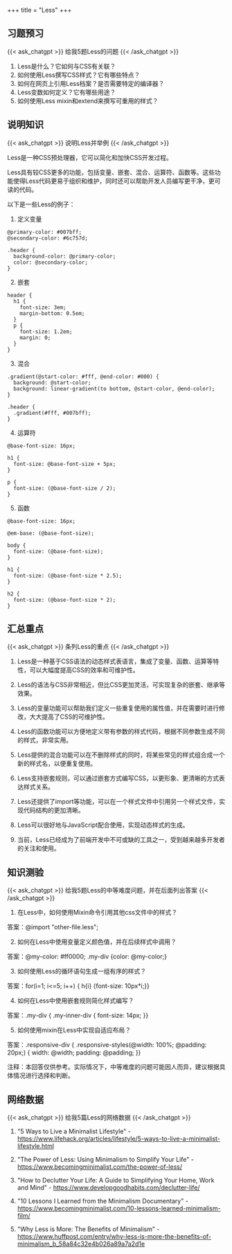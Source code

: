 +++
title = "Less"
+++
## 习题预习
{{< ask_chatgpt >}}
给我5题Less的问题
{{< /ask_chatgpt >}}



1. Less是什么？它如何与CSS有关联？
2. 如何使用Less撰写CSS样式？它有哪些特点？
3. 如何在网页上引用Less档案？是否需要特定的编译器？
4. Less变数如何定义？它有哪些用途？
5. 如何使用Less mixin和extend来撰写可重用的样式？   

## 说明知识
{{< ask_chatgpt >}}
说明Less并举例
{{< /ask_chatgpt >}}



Less是一种CSS预处理器，它可以简化和加快CSS开发过程。

Less具有较CSS更多的功能，包括变量、嵌套、混合、运算符、函数等。这些功能使得Less代码更易于组织和维护，同时还可以帮助开发人员编写更干净，更可读的代码。

以下是一些Less的例子：

1. 定义变量

```
@primary-color: #007bff;
@secondary-color: #6c757d;

.header {
  background-color: @primary-color;
  color: @secondary-color;
}
```

2. 嵌套

```
header {
  h1 {
    font-size: 3em;
    margin-bottom: 0.5em;
  }
  p {
    font-size: 1.2em;
    margin: 0;
  }
}
```

3. 混合

```
.gradient(@start-color: #fff, @end-color: #000) {
  background: @start-color;
  background: linear-gradient(to bottom, @start-color, @end-color);
}

.header {
  .gradient(#fff, #007bff);
}
```

4. 运算符

```
@base-font-size: 16px;

h1 {
  font-size: @base-font-size + 5px;
}

p {
  font-size: (@base-font-size / 2);
}
```

5. 函数

```
@base-font-size: 16px;

@em-base: (@base-font-size);

body {
  font-size: (@base-font-size);
}

h1 {
  font-size: (@base-font-size * 2.5);
}

h2 {
  font-size: (@base-font-size * 2);
}
```   

## 汇总重点
{{< ask_chatgpt >}}
条列Less的重点
{{< /ask_chatgpt >}}



1. Less是一种基于CSS语法的动态样式表语言，集成了变量、函数、运算等特性，可以大幅度提高CSS的效率和可维护性。

2. Less的语法与CSS非常相近，但比CSS更加灵活，可实现复杂的嵌套、继承等效果。

3. Less的变量功能可以帮助我们定义一些重复使用的属性值，并在需要时进行修改，大大提高了CSS的可维护性。

4. Less的函数功能可以方便地定义带有参数的样式代码，根据不同参数生成不同的样式，非常实用。

5. Less提供的混合功能可以在不删除样式的同时，将某些常见的样式组合成一个新的样式名，以便重复使用。

6. Less支持嵌套规则，可以通过嵌套方式编写CSS，以更形象、更清晰的方式表达样式关系。

7. Less还提供了import等功能，可以在一个样式文件中引用另一个样式文件，实现代码结构的更加清晰。

8. Less可以很好地与JavaScript配合使用，实现动态样式的生成。

9. 当前，Less已经成为了前端开发中不可或缺的工具之一，受到越来越多开发者的关注和使用。   

## 知识测验
{{< ask_chatgpt >}}
给我5题Less的中等难度问题，并在后面列出答案
{{< /ask_chatgpt >}}



1. 在Less中，如何使用Mixin命令引用其他css文件中的样式？

答案：@import "other-file.less";

2. 如何在Less中使用变量定义颜色值，并在后续样式中调用？

答案：@my-color: #ff0000;  .my-div {color: @my-color;}

3. 如何使用Less的循环语句生成一组有序的样式？

答案：for(i=1; i<=5; i++) {  h{i} {font-size: 10px*i;}}

4. 如何在Less中使用嵌套规则简化样式编写？

答案：.my-div {  .my-inner-div {    font-size: 14px;  }}

5. 如何使用mixin在Less中实现自适应布局？

答案：.responsive-div {  .responsive-styles(@width: 100%; @padding: 20px;) {    width: @width;    padding: @padding;  }}

注释：本回答仅供参考。实际情况下，中等难度的问题可能因人而异，建议根据具体情况进行选择和判断。   

## 网络数据
{{< ask_chatgpt >}}
给我5篇Less的网络数据
{{< /ask_chatgpt >}}



1. "5 Ways to Live a Minimalist Lifestyle" - https://www.lifehack.org/articles/lifestyle/5-ways-to-live-a-minimalist-lifestyle.html

2. "The Power of Less: Using Minimalism to Simplify Your Life" - https://www.becomingminimalist.com/the-power-of-less/

3. "How to Declutter Your Life: A Guide to Simplifying Your Home, Work and Mind" - https://www.developgoodhabits.com/declutter-life/

4. "10 Lessons I Learned from the Minimalism Documentary" - https://www.becomingminimalist.com/10-lessons-learned-minimalism-film/

5. "Why Less is More: The Benefits of Minimalism" - https://www.huffpost.com/entry/why-less-is-more-the-benefits-of-minimalism_b_58a84c32e4b026a89a7a2d1e   


